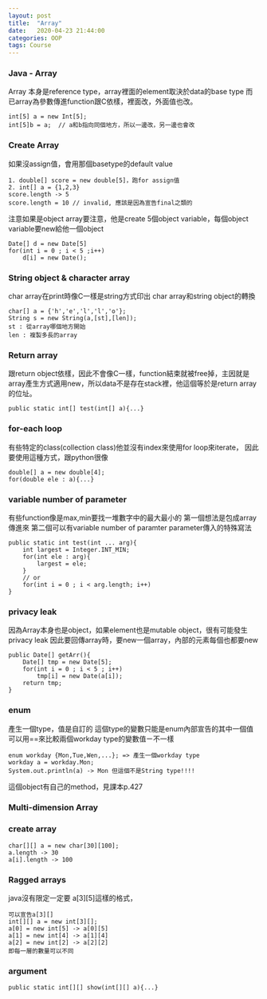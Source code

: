 ```yaml
---
layout: post
title:  "Array"
date:   2020-04-23 21:44:00
categories: OOP
tags: Course
---
```


### Java - Array

Array 本身是reference type，array裡面的element取決於data的base type
而已array為參數傳進function跟C依樣，裡面改，外面值也改。

```
int[5] a = new Int[5];
int[5]b = a;  // a和b指向同個地方，所以一邊改，另一邊也會改
```

### Create Array

如果沒assign值，會用那個basetype的default value

```
1. double[] score = new double[5]，跑for assign值
2. int[] a = {1,2,3}
score.length -> 5
score.length = 10 // invalid, 應該是因為宣告final之類的
```

注意如果是object array要注意，他是create 5個object variable，每個object variable要new給他一個object

```
Date[] d = new Date[5]
for(int i = 0 ; i < 5 ;i++)
    d[i] = new Date();
```

### String object & character array

char array在print時像C一樣是string方式印出
char array和string object的轉換

```
char[] a = {'h','e','l','l','o'};
String s = new String(a,[st],[len]);
st : 從array哪個地方開始
len : 複製多長的array
```
### Return array

跟return object依樣，因此不會像C一樣，function結束就被free掉，主因就是array產生方式適用new，所以data不是存在stack裡，他這個等於是return array的位址。

```
public static int[] test(int[] a){...}
```
### for-each loop

有些特定的class(collection class)他並沒有index來使用for loop來iterate，
因此要使用這種方式，跟python很像

```
double[] a = new double[4];
for(double ele : a){...}
```
### variable number of parameter

有些function像是max,min要找一堆數字中的最大最小的
第一個想法是包成array傳進來
第二個可以有variable number of paramter
parameter傳入的特殊寫法

```
public static int test(int ... arg){
    int largest = Integer.INT_MIN;
    for(int ele : arg){
        largest = ele;
    }
    // or
    for(int i = 0 ; i < arg.length; i++)
}
```

### privacy leak

因為Array本身也是object，如果element也是mutable object，很有可能發生privacy leak
因此要回傳array時，要new一個array，內部的元素每個也都要new

```
public Date[] getArr(){
    Date[] tmp = new Date[5];
    for(int i = 0 ; i < 5 ; i++)
        tmp[i] = new Date(a[i]);
    return tmp;
}
```
### enum

產生一個type，值是自訂的
這個type的變數只能是enum內部宣告的其中一個值
可以用==來比較兩個workday type的變數值ㄧ不一樣

```
enum workday {Mon,Tue,Wen,...}; => 產生一個workday type
workday a = workday.Mon;
System.out.println(a) -> Mon 但這個不是String type!!!!
```

這個object有自己的method，見課本p.427

### Multi-dimension Array

### create array

```
char[][] a = new char[30][100];
a.length -> 30
a[i].length -> 100
```

### Ragged arrays

java沒有限定一定要
a[3][5]這樣的格式，

```
可以宣告a[3][] 
int[][] a = new int[3][];
a[0] = new int[5] -> a[0][5]
a[1] = new int[4] -> a[1][4]
a[2] = new int[2] -> a[2][2] 
即每一層的數量可以不同
```
### argument

```
public static int[][] show(int[][] a){...}
```


